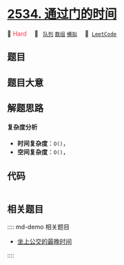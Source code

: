 # [2534. 通过门的时间](https://leetcode.com/problems/time-taken-to-cross-the-door)

🔴 <font color=#ff334b>Hard</font>&emsp; 🔖&ensp; [`队列`](/leetcode/outline/tag/queue.md) [`数组`](/leetcode/outline/tag/array.md) [`模拟`](/leetcode/outline/tag/simulation.md)&emsp; 🔗&ensp;[`LeetCode`](https://leetcode.com/problems/time-taken-to-cross-the-door)


## 题目




## 题目大意




## 解题思路

#### 复杂度分析

- **时间复杂度**：`O()`，
- **空间复杂度**：`O()`，

## 代码

```javascript

```

## 相关题目

:::: md-demo 相关题目
- [坐上公交的最晚时间](https://leetcode.com/problems/the-latest-time-to-catch-a-bus)

::::

